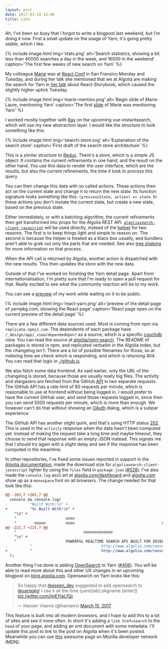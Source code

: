 ```yaml
---
layout: post
date: 2017-03-19 14:00
title: Late
---
```

Ah, I've been so busy that I forgot to write a blogpost last weekend, but I'm doing it now. First a small update on the usage of Yarn; it's going pretty stable, which I like. 

{% include
	image.html
	img='stats.png'
	alt='Search statistics, showing a bit less than 40000 searches a day in the week, and 16000 in the weekend'
	caption='The first few weeks of new search on Yarn' 
%}

My colleague [Marie](https://github.com/mthuret) was at [React Conf](http://conf.reactjs.org) in San Fransico Monday and Tuesday, and during her talk she mentioned that we at Algolia are making the search for Yarn in [her talk](https://youtu.be/PF0Vi-iIyoo) about React-Storybook, which caused the slightly higher uptick Tuesday.

{% include
	image.html
	img='marie-mention.png'
	alt='Begin slide of Marie-Laure, mentioning Yarn'
	caption='The first <a href="https://youtu.be/PF0Vi-iIyoo">slide</a> of Marie was mentioning Yarn' 
%}

I worked mostly together with [Ray](https://github.com/rayrutjes) on the upcoming vue-instantsearch, which will use my new abstraction layer. I would like the structure to look something like this: 

{% include
	image.html
	img='search-store.svg'
	alt='Explanation of the search store'
	caption='First draft of the search store architecture'
%}

This is a similar structure to [Redux](http://redux.js.org). There's a store, which is a simple JS object. It contains the current refinements in one hand, and the result on the other hand. You use this data to render the user interface, which are the results, but also the current refinements, the time it took to process this query.

You can then change this data with so called actions. These actions then act on the current state and change it to return the new state. Its function signature looks something like this: `(previousState, action) => state`. In these actions you don't mutate the current state, but create a new state, based on the previous state.

Either immediately, or with a batching algorithm, the current refinements then get transformed into props for the Algolia REST API. [`algoliasearch-client-javascript`](https://github.com/algolia/algoliasearch-client-javascript) will be used directly, instead of the [helper](https://github.com/algolia/algoliasearch-helper-js) for two reasons. The first is to keep things light and simple to reason on. The second is because the helper is treated as a black box usually, and bundlers aren't able to grab out only the parts that are needed. See also [tree shaking](https://webpack.js.org/guides/tree-shaking/) for more information on that process.

When the API call is returned by Algolia, another action is dispatched with the new results. This then updates the store with the new data.

Outside of that I've worked on finishing the Yarn detail page. Apart from internationalisation, I'm pretty sure that I'm ready to open a pull request for that. Really excited to see what the community reaction will be to my work.

You can see a [preview](http://deploy-preview-8--algolia-yarn.netlify.com/en/package/react) of my work while waiting on it to be public.

{% include
	image.html
	img='react-yarn.png'
	alt='preview of the detail page of yarnpkg.com, showing the React page'
	caption='React page open on the current preview of the detail page'
%}

There are a few different data sources used. Most is coming from npm via `replicate.npmjs.com`. The dependents of each package have `/_design/app/_view/dependedUpon?` as a source, which is a specific [couchdb](http://couchdb.apache.org) view. You can read the source at [algolia/npm-search](https://github.com/algolia/npm-search). The README of packages is stored in npm, and replicated verbatim in the Algolia index, but the changelog isn't. There are a lot of possible filenames for those, so at indexing time we check which is responding, and which is returning 404. You can read that logic in [./github.js](https://github.com/algolia/npm-search/blob/master/github.js#L25-L40).

We also fetch some data frontend. As said earlier, only the URL of the changelog is stored, because those are usually really big files. The activity and stargazers are fetched from the GitHub [API](https://developer.github.com) in two separate requests. The GitHub API has a rate limit of 60 requests per minute, which is reasonable to use at frontend without being logged in. I would prefer to have the current GitHub user, and send those requests logged in, since then you can send 5000 requests per minute, which is more than enough. We however can't do that without showing an [OAuth](https://developer.github.com/v3/oauth/) dialog, which is a subpar experience. 

The GitHub API has another slight quirk, and that's using HTTP status [202](https://httpstatuses.com/202). This is used in the `activity` response when the data hasn't been computed yet. Instead of making the request take a long time and maybe timeout, they choose to send that response with an empty JSON instead. This signals me that I should try again with a slight delay and see if the response has been computed in the meantime.

In other repositories, I've fixed some issues reported in support in the [Algolia documentation](https://algolia.com/doc), made the download size for `algoliasearch-client-javascript` lighter by using the `files` field in `package.json` ([#528](https://github.com/algolia/algoliasearch-client-javascript/pull/528)). I've also made the `console.log` ascii art at [algolia.com/dashboard](https://algolia.com/dashboard) and [algolia.com](https://algolia.com) show up as a `monospace` font on all browsers. The change needed for that look like this: 

```diff
@@ -203,7 +203,7 @@
  console && console.log(
-          "Built With:\n" +
+          "%c Built With:\n" +
    "\n" +
    "                      oooo                                        oooo     oo                \n" +
    "        ooooo         oooo                                       ooooo   ooooo               \n" +
@@ -221,7 +221,7 @@
    "                              ooooooooooooo                                                  \n" +
    "\n" +
    "                      POWERFUL REALTIME SEARCH API BUILT FOR DEVELOPERS\n" +
-          "                               http://www.algolia.com/console"
+          "                               http://www.algolia.com/console", "font-family: monospace"
  );
```

Another thing I've done is adding [OpenSearch](https://opensearch.com) to Yarn ([#406](https://github.com/yarnpkg/website/pull/406)). You will be able to read more about this and other UX changes in an upcoming blogpost on [blog.algolia.com](https://blog.algolia.com). Opensearch on Yarn looks like this: 

<blockquote class="twitter-tweet" data-lang="en"><p lang="en" dir="ltr">So happy that <a href="https://twitter.com/espen_dev">@espen_dev</a> suggested to add opensearch to <a href="https://twitter.com/yarnpkg">@yarnpkg</a>! I use it all the time (yarn[tab] pkgname [enter]) <a href="https://t.co/jmEYIaLfQr">pic.twitter.com/jmEYIaLfQr</a></p>&mdash; Haroen Viaene (@haroenv) <a href="https://twitter.com/haroenv/status/841938746626985985">March 15, 2017</a></blockquote>

This feature is built into all modern browsers, and I hope to add this to a lot of sites and see it more often. In short it's adding a `link href=search` to the `head` of your page, and adding an xml document with some metadata. I'll update this post to link to the post on Algolia when it's been posted. Meanwhile you can use [this](https://developer.mozilla.org/en-US/Add-ons/Creating_OpenSearch_plugins_for_Firefox) awesome page on Mozilla developer network (MDN).

<script async src="https://platform.twitter.com/widgets.js" charset="utf-8"></script>
